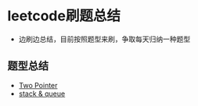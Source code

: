 # leetcode刷题总结  
+ 边刷边总结，目前按照题型来刷，争取每天归纳一种题型  
## 题型总结  
+ [Two Pointer](https://github.com/Ultrasteve/leetcode_practise/blob/master/题型总结/two_pointers.md)  
+ [stack & queue](https://github.com/Ultrasteve/leetcode_practise/blob/master/题型总结/stack_and_queue.md) 